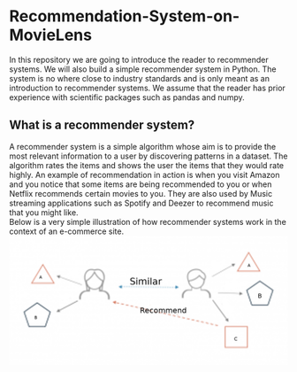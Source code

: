 # Recommendation-System-on-MovieLens
In this repository we are going to introduce the reader to recommender systems. We will also build a simple recommender system in Python. The system is no where close to industry standards and is only meant as an introduction to recommender systems. We assume that the reader has prior experience with scientific packages such as pandas and numpy.

## What is a recommender system?
A recommender system is a simple algorithm whose aim is to provide the most relevant information to a user by discovering patterns in a dataset. The algorithm rates the items and shows the user the items that they would rate highly. An example of recommendation in action is when you visit Amazon and you notice that some items are being recommended to you or when Netflix recommends certain movies to you. They are also used by Music streaming applications such as Spotify and Deezer to recommend music that you might like.\
Below is a very simple illustration of how recommender systems work in the context of an e-commerce site.
![illustration](https://github.com/Radtchinko/Recommendation-System-on-MovieLens/blob/master/WHAT%20IS%20A%20RECOMMENDER%20SYSTEM.png)
